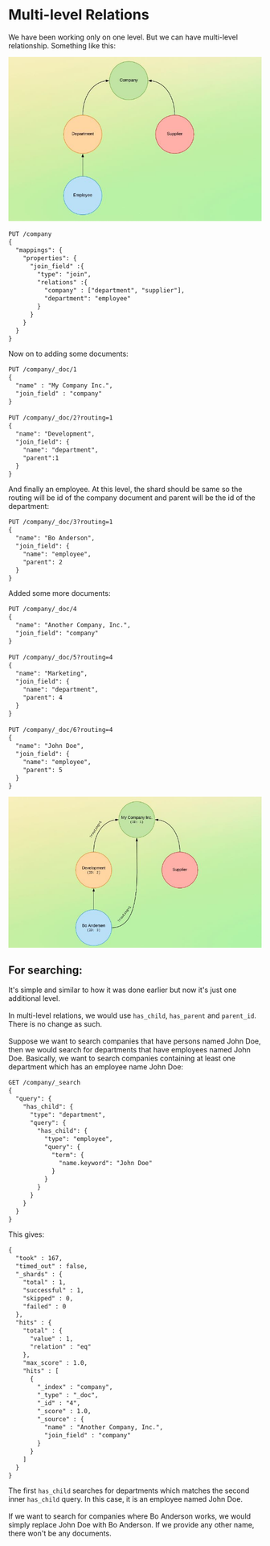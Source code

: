 # Multi-level Relations

We have been working only on one level. But we can have multi-level relationship. Something like this:<br>

![multi-level][multi-level]

```
PUT /company
{
  "mappings": {
    "properties": {
      "join_field" :{
        "type": "join",
        "relations" :{
          "company" : ["department", "supplier"],
          "department": "employee"
        }
      }
    }
  }
}
```

Now on to adding some documents:
```
PUT /company/_doc/1
{
  "name" : "My Company Inc.",
  "join_field" : "company"
}

PUT /company/_doc/2?routing=1
{
  "name": "Development",
  "join_field": {
    "name": "department",
    "parent":1
  }
}
```
And finally an employee. At this level, the shard should be same so the routing will be id of the company document and parent will be the id of the department:
```
PUT /company/_doc/3?routing=1
{
  "name": "Bo Anderson",
  "join_field": {
    "name": "employee",
    "parent": 2
  }
}
```
Added some more documents:
```
PUT /company/_doc/4
{
  "name": "Another Company, Inc.",
  "join_field": "company"
}

PUT /company/_doc/5?routing=4
{
  "name": "Marketing",
  "join_field": {
    "name": "department",
    "parent": 4
  }
}

PUT /company/_doc/6?routing=4
{
  "name": "John Doe",
  "join_field": {
    "name": "employee",
    "parent": 5
  }
}
```

![multi-level_relations][multi-level_relations]
## For searching:
It's simple and similar to how it was done earlier but now it's just one additional level.<br><br>
In multi-level relations, we would use `has_child`, `has_parent` and `parent_id`. There is no change as such.<br><br>
Suppose we want to search  companies that have  persons named John Doe, then we would search for departments that have employees named John Doe. Basically, we want to search companies containing at least one department which has an employee name John Doe:
```
GET /company/_search
{
  "query": {
    "has_child": {
      "type": "department",
      "query": {
        "has_child": {
          "type": "employee",
          "query": {
            "term": {
              "name.keyword": "John Doe"
            }
          }
        }
      }
    }
  }
}
```
This gives:
```
{
  "took" : 167,
  "timed_out" : false,
  "_shards" : {
    "total" : 1,
    "successful" : 1,
    "skipped" : 0,
    "failed" : 0
  },
  "hits" : {
    "total" : {
      "value" : 1,
      "relation" : "eq"
    },
    "max_score" : 1.0,
    "hits" : [
      {
        "_index" : "company",
        "_type" : "_doc",
        "_id" : "4",
        "_score" : 1.0,
        "_source" : {
          "name" : "Another Company, Inc.",
          "join_field" : "company"
        }
      }
    ]
  }
}
```
The first `has_child` searches for departments which matches the second inner `has_child` query. In this case, it is an employee named John Doe.<br><br>
If we want to search for companies where Bo Anderson works, we would simply replace John Doe with Bo Anderson. If we provide any other name, there won't be any documents.

[multi-level]: <https://github.com/penguinmishra/images_repo/blob/master/Elasticsearch/multi_relations.JPG>
[multi-level_relations]: <https://github.com/penguinmishra/images_repo/blob/master/Elasticsearch/multi_level_relations.JPG>